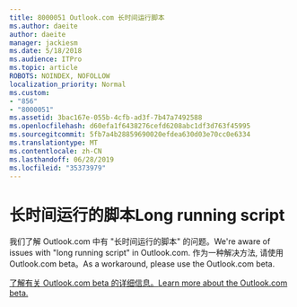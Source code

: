 ```yaml
---
title: 8000051 Outlook.com 长时间运行脚本
ms.author: daeite
author: daeite
manager: jackiesm
ms.date: 5/18/2018
ms.audience: ITPro
ms.topic: article
ROBOTS: NOINDEX, NOFOLLOW
localization_priority: Normal
ms.custom:
- "856"
- "8000051"
ms.assetid: 3bac167e-055b-4cfb-ad3f-7b47a7492588
ms.openlocfilehash: d60efa1f6438276cefd6208abc1df3d763f45995
ms.sourcegitcommit: 5fb7a4b28859690020efdea630d03e70cc0e6334
ms.translationtype: MT
ms.contentlocale: zh-CN
ms.lasthandoff: 06/28/2019
ms.locfileid: "35373979"
---
```

# <a name="long-running-script"></a><span data-ttu-id="652d3-102">长时间运行的脚本</span><span class="sxs-lookup"><span data-stu-id="652d3-102">Long running script</span></span>

<span data-ttu-id="652d3-103">我们了解 Outlook.com 中有 "长时间运行的脚本" 的问题。</span><span class="sxs-lookup"><span data-stu-id="652d3-103">We're aware of issues with "long running script" in Outlook.com.</span></span> <span data-ttu-id="652d3-104">作为一种解决方法, 请使用 Outlook.com beta。</span><span class="sxs-lookup"><span data-stu-id="652d3-104">As a workaround, please use the Outlook.com beta.</span></span>
  
[<span data-ttu-id="652d3-105">了解有关 Outlook.com beta 的详细信息。</span><span class="sxs-lookup"><span data-stu-id="652d3-105">Learn more about the Outlook.com beta.</span></span>](https://go.microsoft.com/fwlink/p/?linkid=874356)
  
